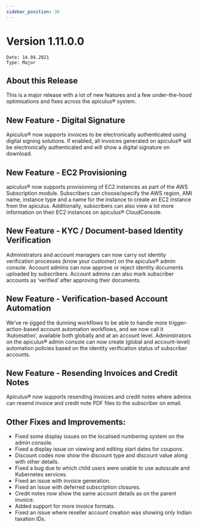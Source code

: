 ```yaml
---
sidebar_position: 36
---
```

# Version 1.11.0.0
```
Date: 14.04.2021
Type: Major
```

## About this Release

This is a major release with a lot of new features and a few under-the-hood optimisations and fixes across the apiculus® system.

## New Feature - Digital Signature

Apiculus® now supports invoices to be electronically authenticated using digital signing solutions. If enabled, all invoices generated on apiculus® will be electronically authenticated and will show a digital signature on download.

## New Feature - EC2 Provisioning

apiculus® now supports provisioning of EC2 instances as part of the AWS Subscription module. Subscribers can choose/specify the AWS region, AMI name, instance type and a name for the instance to create an EC2 instance from the apiculus. Additionally, subscribers can also view a lot more information on their EC2 instances on apiculus® CloudConsole.

## New Feature - KYC / Document-based Identity Verification

Administrators and account managers can now carry out identity verification processes (know your customer) on the apiculus® admin console. Account admins can now approve or reject identity documents uploaded by subscribers. Account admins can also mark subscriber accounts as ‘verified’ after approving their documents.

## New Feature - Verification-based Account Automation

We’ve re-jigged the dunning workflows to be able to handle more trigger-action-based account automation workflows, and we now call it ‘Automation’, available both globally and at an account level. Administrators on the apiculus® admin console can now create (global and account-level) automation policies based on the identity verification status of subscriber accounts.

## New Feature - Resending Invoices and Credit Notes

Apiculus® now supports resending invoices and credit notes where admins can resend invoice and credit note PDF files to the subscriber on email.

## Other Fixes and Improvements:

- Fixed some display issues on the localised numbering system on the admin console.
- Fixed a display issue on viewing and editing start dates for coupons.
- Discount codes now show the discount type and discount value along with other details.
- Fixed a bug due to which child users were unable to use autoscale and Kubernetes services.
- Fixed an issue with invoice generation.
- Fixed an issue with deferred subscription closures.
- Credit notes now show the same account details as on the parent invoice.
- Added support for more invoice formats.
- Fixed an issue where reseller account creation was showing only Indian taxation IDs.
